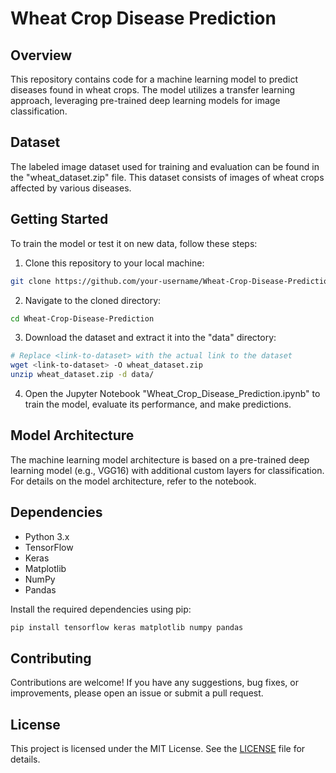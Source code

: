# Wheat Crop Disease Prediction

## Overview

This repository contains code for a machine learning model to predict diseases found in wheat crops. The model utilizes a transfer learning approach, leveraging pre-trained deep learning models for image classification.

## Dataset

The labeled image dataset used for training and evaluation can be found in the "wheat_dataset.zip" file. This dataset consists of images of wheat crops affected by various diseases.

## Getting Started

To train the model or test it on new data, follow these steps:

1. Clone this repository to your local machine:

```bash
git clone https://github.com/your-username/Wheat-Crop-Disease-Prediction.git
```

2. Navigate to the cloned directory:

```bash
cd Wheat-Crop-Disease-Prediction
```

3. Download the dataset and extract it into the "data" directory:

```bash
# Replace <link-to-dataset> with the actual link to the dataset
wget <link-to-dataset> -O wheat_dataset.zip
unzip wheat_dataset.zip -d data/
```

4. Open the Jupyter Notebook "Wheat_Crop_Disease_Prediction.ipynb" to train the model, evaluate its performance, and make predictions.

## Model Architecture

The machine learning model architecture is based on a pre-trained deep learning model (e.g., VGG16) with additional custom layers for classification. For details on the model architecture, refer to the notebook.

## Dependencies

- Python 3.x
- TensorFlow
- Keras
- Matplotlib
- NumPy
- Pandas

Install the required dependencies using pip:

```bash
pip install tensorflow keras matplotlib numpy pandas
```

## Contributing

Contributions are welcome! If you have any suggestions, bug fixes, or improvements, please open an issue or submit a pull request.

## License

This project is licensed under the MIT License. See the [LICENSE](LICENSE) file for details.
